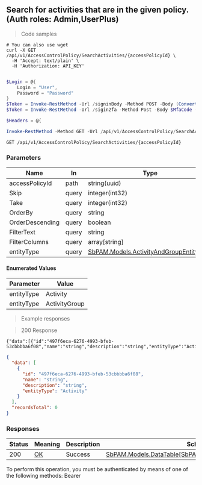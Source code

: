 
## Search for activities that are in the given policy. (Auth roles: Admin,UserPlus)

<a id="opIdSearchActivitiesAsync"></a>

> Code samples

```shell
# You can also use wget
curl -X GET /api/v1/AccessControlPolicy/SearchActivities/{accessPolicyId} \
  -H 'Accept: text/plain' \
  -H 'Authorization: API_KEY'

```

```powershell

$Login = @{
    Login = "User",
    Password = "Password"
}
$Token = Invoke-RestMethod -Url /signinBody -Method POST -Body (ConvertTo-Json $Login)
$Token = Invoke-RestMethod -Url /sigin2fa -Method Post -Body $MfaCode -Headers @{Authorization: "Bearer $Token"}

$Headers = @{

Invoke-RestMethod -Method GET -Url /api/v1/AccessControlPolicy/SearchActivities/{accessPolicyId}
```

`GET /api/v1/AccessControlPolicy/SearchActivities/{accessPolicyId}`

<h3 id="search-for-activities-that-are-in-the-given-policy.-(auth-roles:-admin,userplus)-parameters">Parameters</h3>

|Name|In|Type|Required|Description|
|---|---|---|---|---|
|accessPolicyId|path|string(uuid)|true|none|
|Skip|query|integer(int32)|false|none|
|Take|query|integer(int32)|false|none|
|OrderBy|query|string|false|none|
|OrderDescending|query|boolean|false|none|
|FilterText|query|string|false|none|
|FilterColumns|query|array[string]|false|none|
|entityType|query|[SbPAM.Models.ActivityAndGroupEntityType](#schemasbpam.models.activityandgroupentitytype)|false|none|

#### Enumerated Values

|Parameter|Value|
|---|---|
|entityType|Activity|
|entityType|ActivityGroup|

> Example responses

> 200 Response

```
{"data":[{"id":"497f6eca-6276-4993-bfeb-53cbbbba6f08","name":"string","description":"string","entityType":"Activity"}],"recordsTotal":0}
```

```json
{
  "data": [
    {
      "id": "497f6eca-6276-4993-bfeb-53cbbbba6f08",
      "name": "string",
      "description": "string",
      "entityType": "Activity"
    }
  ],
  "recordsTotal": 0
}
```

<h3 id="search-for-activities-that-are-in-the-given-policy.-(auth-roles:-admin,userplus)-responses">Responses</h3>

|Status|Meaning|Description|Schema|
|---|---|---|---|
|200|[OK](https://tools.ietf.org/html/rfc7231#section-6.3.1)|Success|[SbPAM.Models.DataTable[SbPAM.Models.ActivityAndGroupView]](#schemasbpam.models.datatable[sbpam.models.activityandgroupview])|

<aside class="warning">
To perform this operation, you must be authenticated by means of one of the following methods:
Bearer
</aside>


